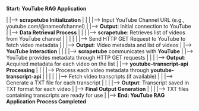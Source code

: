 **Start: YouTube RAG Application**

|
|--> **scrapetube Initialization**
|    |
|    |--> Input YouTube Channel URL (e.g., youtube.com/@nameofchannel)
|    |--> **Output**: Initial connection to YouTube
|
|--> **Data Retrieval Process**
|    |
|    |--> **scrapetube**: Retrieves list of videos from YouTube channel
|    |    |
|    |    |--> Send HTTP GET Request to YouTube to fetch video metadata
|    |    |--> **Output**: Video metadata and list of videos
|
|--> **YouTube Interaction**
|    |
|    |--> **scrapetube** communicates with **YouTube**
|    |--> YouTube provides metadata through HTTP GET requests
|    |
|    |--> **Output**: Acquired metadata for each video on the list
|
|--> **youtube-transcript-api Processing**
|    |
|    |--> Process each video metadata through **youtube-transcript-api**
|    |    |
|    |    |--> Fetch video transcripts (if available)
|    |    |--> Generate a TXT file for each transcript
|    |
|    |--> **Output**: Transcript saved in TXT format for each video
|
|--> **Final Output Generation**
|    |
|    |--> TXT files containing transcripts are ready for use
|
|--> **End: YouTube RAG Application Process Completed**
